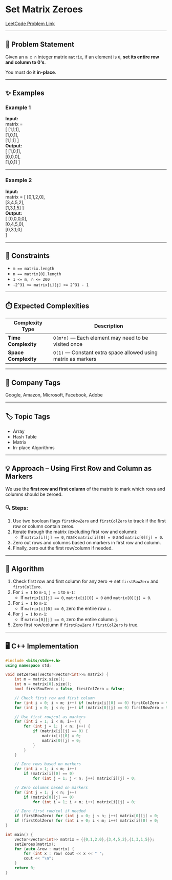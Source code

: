 # Set Matrix Zeroes

[LeetCode Problem Link](https://leetcode.com/problems/set-matrix-zeroes/)

---

## 📌 Problem Statement
Given an `m x n` integer matrix `matrix`, if an element is `0`, **set its entire row and column to 0's**.  

You must do it **in-place**.

---

## ✨ Examples

### Example 1
**Input:**  
matrix =   
[
[1,1,1],  
[1,0,1],  
[1,1,1]
]  
**Output:**  
[
[1,0,1],  
[0,0,0],  
[1,0,1]
]

---

### Example 2
**Input:**  
matrix = [
[0,1,2,0],  
[3,4,5,2],  
[1,3,1,5]
]  
**Output:**  
[
[0,0,0,0],  
[0,4,5,0],  
[0,3,1,0]  
]

---

## 🎯 Constraints
- `m == matrix.length`  
- `n == matrix[0].length`  
- `1 <= m, n <= 200`  
- `-2^31 <= matrix[i][j] <= 2^31 - 1`

---

## ⏱️ Expected Complexities
| Complexity Type | Description |
|-----------------|-------------|
| **Time Complexity** | `O(m*n)` — Each element may need to be visited once |
| **Space Complexity** | `O(1)` — Constant extra space allowed using matrix as markers |

---

## 🏢 Company Tags
Google, Amazon, Microsoft, Facebook, Adobe

---

## 🏷️ Topic Tags
- Array  
- Hash Table  
- Matrix  
- In-place Algorithms  

---

## 💡 Approach – Using First Row and Column as Markers
We use the **first row and first column** of the matrix to mark which rows and columns should be zeroed.

### 🔍 Steps:
1. Use two boolean flags `firstRowZero` and `firstColZero` to track if the first row or column contain zeros.  
2. Iterate through the matrix (excluding first row and column):
   - If `matrix[i][j] == 0`, mark `matrix[i][0] = 0` and `matrix[0][j] = 0`.  
3. Zero out rows and columns based on markers in first row and column.  
4. Finally, zero out the first row/column if needed.

---

## 🧠 Algorithm
1. Check first row and first column for any zero → set `firstRowZero` and `firstColZero`.  
2. For `i = 1` to `m-1`, `j = 1` to `n-1`:  
   - If `matrix[i][j] == 0`, `matrix[i][0] = 0` and `matrix[0][j] = 0`.  
3. For `i = 1` to `m-1`:  
   - If `matrix[i][0] == 0`, zero the entire row `i`.  
4. For `j = 1` to `n-1`:  
   - If `matrix[0][j] == 0`, zero the entire column `j`.  
5. Zero first row/column if `firstRowZero` / `firstColZero` is true.

---

## 🖥️ C++ Implementation

```cpp
#include <bits/stdc++.h>
using namespace std;

void setZeroes(vector<vector<int>>& matrix) {
    int m = matrix.size();
    int n = matrix[0].size();
    bool firstRowZero = false, firstColZero = false;

    // Check first row and first column
    for (int i = 0; i < m; i++) if (matrix[i][0] == 0) firstColZero = true;
    for (int j = 0; j < n; j++) if (matrix[0][j] == 0) firstRowZero = true;

    // Use first row/col as markers
    for (int i = 1; i < m; i++) {
        for (int j = 1; j < n; j++) {
            if (matrix[i][j] == 0) {
                matrix[i][0] = 0;
                matrix[0][j] = 0;
            }
        }
    }

    // Zero rows based on markers
    for (int i = 1; i < m; i++)
        if (matrix[i][0] == 0)
            for (int j = 1; j < n; j++) matrix[i][j] = 0;

    // Zero columns based on markers
    for (int j = 1; j < n; j++)
        if (matrix[0][j] == 0)
            for (int i = 1; i < m; i++) matrix[i][j] = 0;

    // Zero first row/col if needed
    if (firstRowZero) for (int j = 0; j < n; j++) matrix[0][j] = 0;
    if (firstColZero) for (int i = 0; i < m; i++) matrix[i][0] = 0;
}

int main() {
    vector<vector<int>> matrix = {{0,1,2,0},{3,4,5,2},{1,3,1,5}};
    setZeroes(matrix);
    for (auto &row : matrix) {
        for (int x : row) cout << x << " ";
        cout << "\n";
    }
    return 0;
}
```
